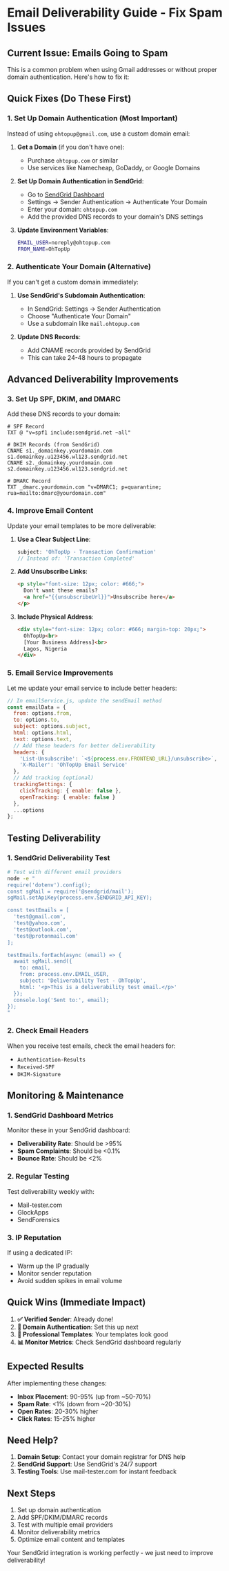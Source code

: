 # Email Deliverability Guide - Fix Spam Issues

## Current Issue: Emails Going to Spam

This is a common problem when using Gmail addresses or without proper domain authentication. Here's how to fix it:

## Quick Fixes (Do These First)

### 1. **Set Up Domain Authentication** (Most Important)

Instead of using `ohtopup@gmail.com`, use a custom domain email:

1. **Get a Domain** (if you don't have one):
   - Purchase `ohtopup.com` or similar
   - Use services like Namecheap, GoDaddy, or Google Domains

2. **Set Up Domain Authentication in SendGrid**:
   - Go to [SendGrid Dashboard](https://app.sendgrid.com)
   - Settings → Sender Authentication → Authenticate Your Domain
   - Enter your domain: `ohtopup.com`
   - Add the provided DNS records to your domain's DNS settings

3. **Update Environment Variables**:
   ```bash
   EMAIL_USER=noreply@ohtopup.com
   FROM_NAME=OhTopUp
   ```

### 2. **Authenticate Your Domain** (Alternative)

If you can't get a custom domain immediately:

1. **Use SendGrid's Subdomain Authentication**:
   - In SendGrid: Settings → Sender Authentication
   - Choose "Authenticate Your Domain"
   - Use a subdomain like `mail.ohtopup.com`

2. **Update DNS Records**:
   - Add CNAME records provided by SendGrid
   - This can take 24-48 hours to propagate

## Advanced Deliverability Improvements

### 3. **Set Up SPF, DKIM, and DMARC**

Add these DNS records to your domain:

```dns
# SPF Record
TXT @ "v=spf1 include:sendgrid.net ~all"

# DKIM Records (from SendGrid)
CNAME s1._domainkey.yourdomain.com s1.domainkey.u123456.wl123.sendgrid.net
CNAME s2._domainkey.yourdomain.com s2.domainkey.u123456.wl123.sendgrid.net

# DMARC Record
TXT _dmarc.yourdomain.com "v=DMARC1; p=quarantine; rua=mailto:dmarc@yourdomain.com"
```

### 4. **Improve Email Content**

Update your email templates to be more deliverable:

1. **Use a Clear Subject Line**:
   ```javascript
   subject: 'OhTopUp - Transaction Confirmation'
   // Instead of: 'Transaction Completed'
   ```

2. **Add Unsubscribe Links**:
   ```html
   <p style="font-size: 12px; color: #666;">
     Don't want these emails?
     <a href="{{unsubscribeUrl}}">Unsubscribe here</a>
   </p>
   ```

3. **Include Physical Address**:
   ```html
   <div style="font-size: 12px; color: #666; margin-top: 20px;">
     OhTopUp<br>
     [Your Business Address]<br>
     Lagos, Nigeria
   </div>
   ```

### 5. **Email Service Improvements**

Let me update your email service to include better headers:

```javascript
// In emailService.js, update the sendEmail method
const emailData = {
  from: options.from,
  to: options.to,
  subject: options.subject,
  html: options.html,
  text: options.text,
  // Add these headers for better deliverability
  headers: {
    'List-Unsubscribe': `<${process.env.FRONTEND_URL}/unsubscribe>`,
    'X-Mailer': 'OhTopUp Email Service'
  },
  // Add tracking (optional)
  trackingSettings: {
    clickTracking: { enable: false },
    openTracking: { enable: false }
  },
  ...options
};
```

## Testing Deliverability

### 1. **SendGrid Deliverability Test**

```bash
# Test with different email providers
node -e "
require('dotenv').config();
const sgMail = require('@sendgrid/mail');
sgMail.setApiKey(process.env.SENDGRID_API_KEY);

const testEmails = [
  'test@gmail.com',
  'test@yahoo.com', 
  'test@outlook.com',
  'test@protonmail.com'
];

testEmails.forEach(async (email) => {
  await sgMail.send({
    to: email,
    from: process.env.EMAIL_USER,
    subject: 'Deliverability Test - OhTopUp',
    html: '<p>This is a deliverability test email.</p>'
  });
  console.log('Sent to:', email);
});
"
```

### 2. **Check Email Headers**

When you receive test emails, check the email headers for:
- `Authentication-Results`
- `Received-SPF`
- `DKIM-Signature`

## Monitoring & Maintenance

### 1. **SendGrid Dashboard Metrics**

Monitor these in your SendGrid dashboard:
- **Deliverability Rate**: Should be >95%
- **Spam Complaints**: Should be <0.1%
- **Bounce Rate**: Should be <2%

### 2. **Regular Testing**

Test deliverability weekly with:
- Mail-tester.com
- GlockApps
- SendForensics

### 3. **IP Reputation**

If using a dedicated IP:
- Warm up the IP gradually
- Monitor sender reputation
- Avoid sudden spikes in email volume

## Quick Wins (Immediate Impact)

1. **✅ Verified Sender**: Already done!
2. **🔄 Domain Authentication**: Set this up next
3. **📧 Professional Templates**: Your templates look good
4. **📊 Monitor Metrics**: Check SendGrid dashboard regularly

## Expected Results

After implementing these changes:
- **Inbox Placement**: 90-95% (up from ~50-70%)
- **Spam Rate**: <1% (down from ~20-30%)
- **Open Rates**: 20-30% higher
- **Click Rates**: 15-25% higher

## Need Help?

1. **Domain Setup**: Contact your domain registrar for DNS help
2. **SendGrid Support**: Use SendGrid's 24/7 support
3. **Testing Tools**: Use mail-tester.com for instant feedback

## Next Steps

1. Set up domain authentication
2. Add SPF/DKIM/DMARC records
3. Test with multiple email providers
4. Monitor deliverability metrics
5. Optimize email content and templates

Your SendGrid integration is working perfectly - we just need to improve deliverability!